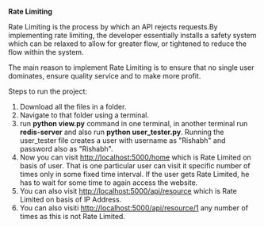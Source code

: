 **Rate Limiting**

Rate Limiting is the process by which an API rejects requests.By implementing rate limiting, the developer essentially 
installs a safety system which can be relaxed to allow for greater flow, or tightened to reduce the flow within the system.

The main reason to implement Rate Limiting is to ensure that no single user dominates, ensure quality service and to make more
profit.

Steps to run the project:
  1. Download all the files in a folder.
  2. Navigate to that folder using a terminal.
  3. run **python view.py** command in one terminal, in another terminal run **redis-server** and also run **python user_tester.py**.
     Running the user_tester file creates a user with username as "Rishabh" and password also as "Rishabh".
  4. Now you can visit <http://localhost:5000/home> which is Rate Limited on basis of user. That is one particular user can visit
     it specific number of times only in some fixed time interval. If the user gets Rate Limited, he has to wait for some time
     to again access the website.
  5. You can also visit <http://localhost:5000/api/resource> which is Rate Limited on basis of IP Address.
  6. You can also visiti <http://localhost:5000/api/resource/1> any number of times as this is not Rate Limited.
